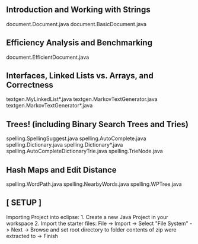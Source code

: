Introduction and Working with Strings
---
document.Document.java
document.BasicDocument.java

Efficiency Analysis and Benchmarking
---
document.EfficientDocument.java

Interfaces, Linked Lists vs. Arrays, and Correctness
---
textgen.MyLinkedList*.java
textgen.MarkovTextGenerator.java
textgen.MarkovTextGenerator*.java

Trees! (including Binary Search Trees and Tries)
---
spelling.SpellingSuggest.java
spelling.AutoComplete.java
spelling.Dictionary.java
spelling.Dictionary*.java
spelling.AutoCompleteDictionaryTrie.java
spelling.TrieNode.java

Hash Maps and Edit Distance
---
spelling.WordPath.java
spelling.NearbyWords.java
spelling.WPTree.java

[ SETUP ]
---

Importing Project into eclipse:
	1. Create a new Java Project in your workspace
	2. Import the starter files:
	  File -> Import -> Select "File System" -> Next -> Browse and set 
	  root directory to folder contents of zip were extracted to -> Finish
